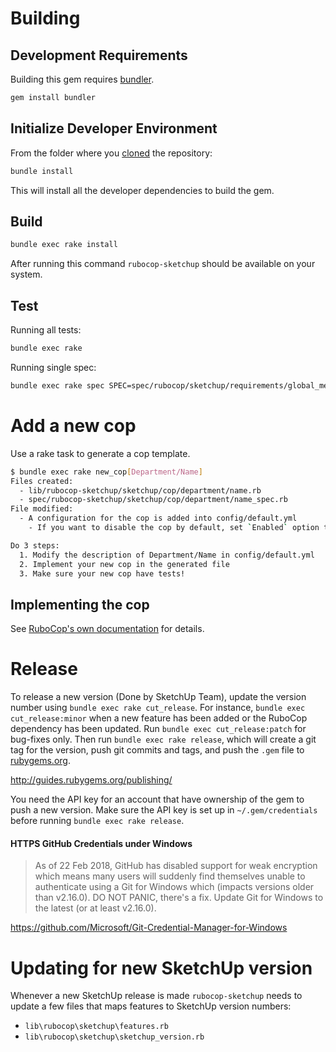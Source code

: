 # Building

## Development Requirements

Building this gem requires [bundler](http://bundler.io/).

```bash
gem install bundler
```

## Initialize Developer Environment

From the folder where you [cloned](https://help.github.com/articles/cloning-a-repository/) the repository:

```bash
bundle install
```

This will install all the developer dependencies to build the gem.

## Build

```bash
bundle exec rake install
```

After running this command `rubocop-sketchup` should be available on your system.

## Test

Running all tests:

```bash
bundle exec rake
```

Running single spec:

```bash
bundle exec rake spec SPEC=spec/rubocop/sketchup/requirements/global_methods_spec.rb
```


# Add a new cop

Use a rake task to generate a cop template.

```sh
$ bundle exec rake new_cop[Department/Name]
Files created:
  - lib/rubocop-sketchup/sketchup/cop/department/name.rb
  - spec/rubocop-sketchup/sketchup/cop/department/name_spec.rb
File modified:
  - A configuration for the cop is added into config/default.yml
    - If you want to disable the cop by default, set `Enabled` option to false.

Do 3 steps:
  1. Modify the description of Department/Name in config/default.yml
  2. Implement your new cop in the generated file
  3. Make sure your new cop have tests!
```


## Implementing the cop

See [RuboCop's own documentation](https://github.com/rubocop-hq/rubocop/blob/master/manual/development.md) for details.


# Release

To release a new version (Done by SketchUp Team), update the version number using `bundle exec rake cut_release`. For instance, `bundle exec cut_release:minor` when a new feature has been added or the RuboCop dependency has been updated. Run `bundle exec cut_release:patch` for bug-fixes only. Then run `bundle exec rake release`, which will create a git tag for the version, push git commits and tags, and push the `.gem` file to [rubygems.org](https://rubygems.org).

http://guides.rubygems.org/publishing/

You need the API key for an account that have ownership of the gem to push a new version. Make sure the API key is set up in `~/.gem/credentials` before running `bundle exec rake release`.

#### HTTPS GitHub Credentials under Windows

> As of 22 Feb 2018, GitHub has disabled support for weak encryption which means many users will suddenly find themselves unable to authenticate using a Git for Windows which (impacts versions older than v2.16.0). DO NOT PANIC, there's a fix. Update Git for Windows to the latest (or at least v2.16.0).

https://github.com/Microsoft/Git-Credential-Manager-for-Windows

# Updating for new SketchUp version

Whenever a new SketchUp release is made `rubocop-sketchup` needs to update a few files that maps features to SketchUp version numbers:

* `lib\rubocop\sketchup\features.rb`
* `lib\rubocop\sketchup\sketchup_version.rb`
